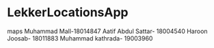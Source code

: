 # LekkerLocationsApp
maps
Muhammad Mall-18014847
Aatif Abdul Sattar- 18004540
Haroon Joosab- 18011883
Muhammad kathrada- 19003960
